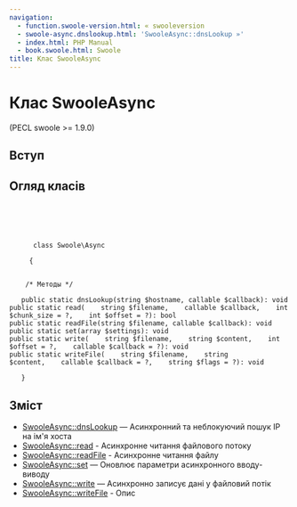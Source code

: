 ```yaml
---
navigation:
  - function.swoole-version.html: « swooleversion
  - swoole-async.dnslookup.html: 'SwooleAsync::dnsLookup »'
  - index.html: PHP Manual
  - book.swoole.html: Swoole
title: Клас SwooleAsync
---
```

# Клас SwooleAsync

(PECL swoole >= 1.9.0)

## Вступ

## Огляд класів

```classsynopsis



    
     
      class Swoole\Async
     
     {


    /* Методы */
    
   public static dnsLookup(string $hostname, callable $callback): void
public static read(    string $filename,    callable $callback,    int $chunk_size = ?,    int $offset = ?): bool
public static readFile(string $filename, callable $callback): void
public static set(array $settings): void
public static write(    string $filename,    string $content,    int $offset = ?,    callable $callback = ?): void
public static writeFile(    string $filename,    string $content,    callable $callback = ?,    string $flags = ?): void

   }
```

## Зміст

-   [SwooleAsync::dnsLookup](swoole-async.dnslookup.html) — Асинхронний та неблокуючий пошук IP на ім'я хоста
-   [SwooleAsync::read](swoole-async.read.html) - Асинхронне читання файлового потоку
-   [SwooleAsync::readFile](swoole-async.readfile.html) - Асинхронне читання файлу
-   [SwooleAsync::set](swoole-async.set.html) — Оновлює параметри асинхронного вводу-виводу
-   [SwooleAsync::write](swoole-async.write.html) — Асинхронно записує дані у файловий потік
-   [SwooleAsync::writeFile](swoole-async.writefile.html) - Опис
